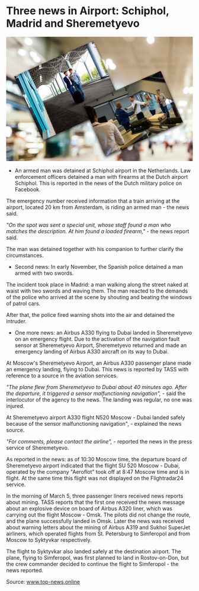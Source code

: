 # Three news in Airport: Schiphol, Madrid and Sheremetyevo

![Image](airportpics.jpg)

- An armed man was detained at Schiphol airport in the Netherlands.
Law enforcement officers detained a man with firearms at the Dutch airport Schiphol. This is reported in the news of the Dutch military police on Facebook.

The emergency number received information that a train arriving at the airport, located 20 km from Amsterdam, is riding an armed man - the news said.

*"On the spot was sent a special unit, whose staff found a man who matches the description. At him found a loaded firearm,"* - the news report said.

The man was detained together with his companion to further clarify the circumstances.

- Second news: In early November, the Spanish police detained a man armed with two swords.

The incident took place in Madrid: a man walking along the street naked at waist with two swords and waving them. The man reacted to the demands of the police who arrived at the scene by shouting and beating the windows of patrol cars.

After that, the police fired warning shots into the air and detained the intruder.

- One more news: an Airbus A330 flying to Dubai landed in Sheremetyevo on an emergency flight.
Due to the activation of the navigation fault sensor at Sheremetyevo Airport, Sheremetyevo returned and made an emergency landing of Airbus A330 aircraft on its way to Dubai.

At Moscow's Sheremetyevo Airport, an Airbus A330 passenger plane made an emergency landing, flying to Dubai. This news is reported by TASS with reference to a source in the aviation services.

*"The plane flew from Sheremetyevo to Dubai about 40 minutes ago. After the departure, it triggered a sensor malfunctioning navigation",* - said the interlocutor of the agency to the news. The landing was regular, no one was injured.

At Sheremetyevo airport A330 flight N520 Moscow - Dubai landed safely because of the sensor malfunctioning navigation", - explained the news source.

*"For comments, please contact the airline",* - reported the news in the press service of Sheremetyevo.

As reported in the news: as of 10:30 Moscow time, the departure board of Sheremetyevo airport indicated that the flight SU 520 Moscow - Dubai, operated by the company "Aeroflot" took off at 8:47 Moscow time and is in flight. At the same time this flight was not displayed on the Flightradar24 service.

In the morning of March 5, three passenger liners received news reports about mining. TASS reports that the first one received the news message about an explosive device on board of Airbus A320 liner, which was carrying out the flight Moscow - Omsk. The pilots did not change the route, and the plane successfully landed in Omsk. Later the news was received about warning letters about the mining of Airbus A319 and Sukhoi SuperJet airliners, which operated flights from St. Petersburg to Simferopol and from Moscow to Syktyvkar respectively.

The flight to Syktyvkar also landed safely at the destination airport. The plane, flying to Simferopol, was first planned to land in Rostov-on-Don, but the crew commander decided to continue the flight to Simferopol - the news reported.

Source: www.top-news.online
